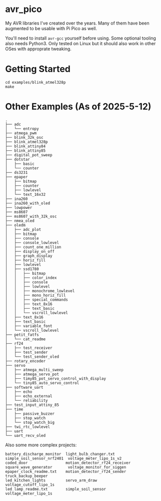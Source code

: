 # avr_pico
My AVR libraries I've created over the years.  Many of them have been augmented
to be usable with Pi Pico as well.

You'll need to install `avr-gcc` yourself before using.  Some optional tooling
also needs Python3. Only tested on Linux but it should also work in other OSes
with approprate tweaking.

# Getting Started

```
cd examples/blink_atmel328p
make
```

# Other Examples (As of 2025-5-12)

```
.
├── adc
│   └── entropy
├── atmega_pwm
├── blink_32k_osc
├── blink_atmel328p
├── blink_attiny84
├── blink_attiny85
├── digital_pot_sweep
├── dotstar
│   ├── basic
│   └── counter
├── ds3231
├── epaper
│   ├── bitmap
│   ├── counter
│   ├── lowlevel
│   └── text_16x32
├── ina260
├── ina260_with_oled
├── lowpower
├── ms8607
├── ms8607_with_32k_osc
├── nmea_oled
├── oledm
│   ├── adc_plot
│   ├── bitmap
│   ├── console
│   ├── console_lowlevel
│   ├── count_one_million
│   ├── display_on_off
│   ├── graph_display
│   ├── horiz_fill
│   ├── lowlevel
│   ├── ssd1780
│   │   ├── bitmap
│   │   ├── color_index
│   │   ├── console
│   │   ├── lowlevel
│   │   ├── monochrome_lowlevel
│   │   ├── mono_horiz_fill
│   │   ├── special_commands
│   │   ├── text_8x16
│   │   ├── text_basic
│   │   └── vscroll_lowlevel
│   ├── text_8x16
│   ├── text_basic
│   ├── variable_font
│   └── vscroll_lowlevel
├── petit_fatfs
│   └── cat_readme
├── rf24
│   ├── test_receiver
│   ├── test_sender
│   └── test_sender_oled
├── rotary_encoder
├── servo
│   ├── atmega_multi_sweep
│   ├── atmega_servo_pot
│   ├── timy85_pot_servo_control_with_display
│   └── tiny85_auto_servo_control
├── software_uart
│   ├── echo
│   ├── echo_external
│   └── reliability
├── test_input_attiny_85
├── time
│   ├── passive_buzzer
│   ├── stop_watch
│   └── stop_watch_big
├── twi_rtc_lowlevel
├── uart
└── uart_recv_oled
```

Also some more complex projects:

```
battery_discharge_monitor  light_bulb_changer.txt         simple_soil_sensor_nrf2401  voltage_meter_lipo_1s_v2
coded_door                 motion_detector_rf24_receiver  square_wave_generator       voltage_monitor_for_siggen
epaper_clock_readme.txt    motion_detector_rf24_sender    truck_backup_beeper
led_kitchen_lights         servo_arm_draw                 voltage_cutoff_lipo_1s
led_lamp_readme.txt        simple_soil_sensor             voltage_meter_lipo_1s
```

